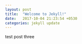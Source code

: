 ```yaml
---
layout: post
title:  "Welcome to Jekyll!"
date:   2017-10-04 21:23:54 +0530
categories: jekyll update
---
```

test post three
